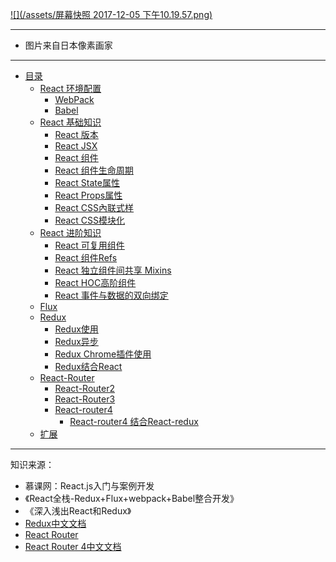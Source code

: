 [![](/assets/屏幕快照 2017-12-05 下午10.19.57.png)](https://github.com/TYRMars)

---

* 图片来自日本像素画家

---

* [目录](INDEX.md)
  * [React 环境配置](More/TOOLS.md)
    * [WebPack](More/WebPack.md)
    * [Babel](More/BABEL_USE.md)
  * [React 基础知识](React-01/README.md)
    * [React 版本](React-01/react-ban-ben.md)
    * [React JSX](React-01/REACT_JSX.md)
    * [React 组件](React-01/REACT_COMPONENT.md)
    * [React 组件生命周期](React-01/REACT_SHENGMING.md)
    * [React State属性](React-01/REACT_STATE.md)
    * [React Props属性](React-01/REACT_PROPS.md)
    * [React CSS內联式样](React-01/REACT_STYLE.md)
    * [React CSS模块化](React-01/REACT_CSS_MODEL.md)
  * [React 进阶知识](React-02/README.md)
    * [React 可复用组件](React-01/REACT_C_DOL.md)
    * [React 组件Refs](React-01/REACT_C_REFS.md)
    * [React 独立组件间共享 Mixins](React-02/REACT_MINXI.md)
    * [React HOC高阶组件](React-02/REACT_HOC.md)
    * [React 事件与数据的双向绑定](React-02/REACT_SHIJIAN_TWO.md)
  * [Flux](Flux/README.md)
  * [Redux](Redux-01/README.md)
    * [Redux使用](Redux-01/REDUX_USE.md)
    * [Redux异步](Redux-01/REDUX_THUNK.md)
    * [Redux Chrome插件使用](Redux-01/REDUX_CHROME.md)
    * [Redux结合React](Redux-01/REDUX_AND_REACT.md)
  * [React-Router](Router-01/README.md)
    * [React-Router2](Router-01/REACT_ROUTER2.md)
    * [React-Router3](Router-01/react-router3.md)
    * [React-router4](Router-01/ROUTER4.md)
      * [React-router4 结合React-redux](Router-01/REDUX_ROUTER4.md)
  * [扩展](More/README.md)

 

---

知识来源：

* 慕课网：React.js入门与案例开发
* 《React全栈-Redux+Flux+webpack+Babel整合开发》
* 《深入浅出React和Redux》
* [Redux中文文档](http://cn.redux.js.org/)
* [React Router](http://react-guide.github.io/react-router-cn/docs/API.html)
* [React Router 4中文文档](http://618cj.com/react-router4-0路由中文文档api/)



